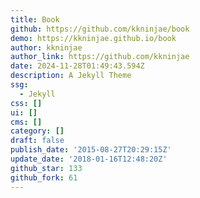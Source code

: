 ```yaml
---
title: Book
github: https://github.com/kkninjae/book
demo: https://kkninjae.github.io/book
author: kkninjae
author_link: https://github.com/kkninjae
date: 2024-11-28T01:49:43.594Z
description: A Jekyll Theme
ssg:
  - Jekyll
css: []
ui: []
cms: []
category: []
draft: false
publish_date: '2015-08-27T20:29:15Z'
update_date: '2018-01-16T12:48:20Z'
github_star: 133
github_fork: 61
---
```

